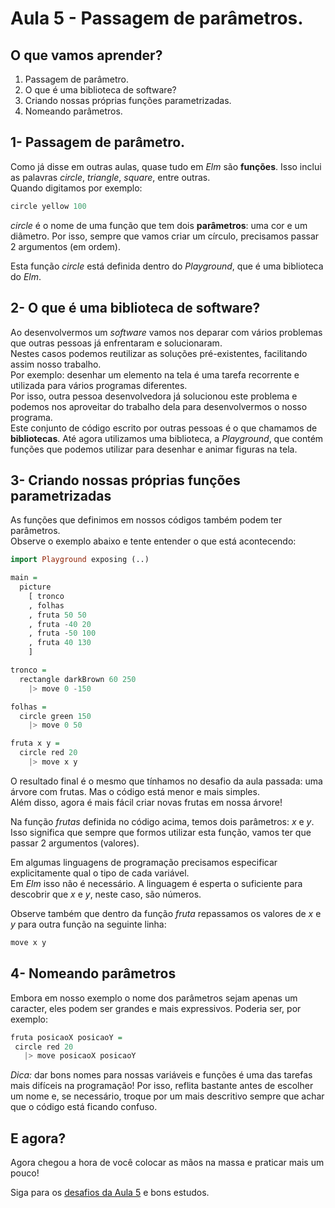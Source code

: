 # Aula 5 - Passagem de parâmetros.

## O que vamos aprender?

1. Passagem de parâmetro.  
2. O que é uma biblioteca de software?  
3. Criando nossas próprias funções parametrizadas.  
4. Nomeando parâmetros.  

## 1- Passagem de parâmetro.

Como já disse em outras aulas, quase tudo 
em *Elm* são **funções**. Isso inclui as palavras
*circle*, *triangle*, *square*, entre outras.  
Quando digitamos por exemplo:

```haskell
circle yellow 100
```

*circle* é o nome de uma função que tem
dois **parâmetros**: uma cor e um diâmetro.
Por isso, sempre que vamos criar um
círculo, precisamos passar 2
argumentos (em ordem).

Esta função *circle* está definida
dentro do *Playground*, que é uma
biblioteca do *Elm*.  

## 2- O que é uma biblioteca de software?

Ao desenvolvermos um *software* vamos nos deparar
com vários problemas que outras pessoas já 
enfrentaram e solucionaram.  
Nestes casos podemos reutilizar as soluções pré-existentes,
facilitando assim nosso trabalho.  
Por exemplo: desenhar um elemento na tela é uma tarefa
recorrente e utilizada para vários programas diferentes.  
Por isso, outra pessoa desenvolvedora já solucionou este
problema e podemos nos aproveitar do trabalho dela para
desenvolvermos o nosso programa.  
Este conjunto de código escrito por outras pessoas
é o que chamamos de **bibliotecas**. Até agora utilizamos
uma biblioteca, a *Playground*,
que contém funções que podemos utilizar
para desenhar e animar figuras na tela.

## 3- Criando nossas próprias funções parametrizadas

As funções que definimos em nossos
códigos também podem ter parâmetros.  
Observe o exemplo abaixo e tente
entender o que está acontecendo:

```haskell
import Playground exposing (..)

main =
  picture
    [ tronco
    , folhas
    , fruta 50 50
    , fruta -40 20
    , fruta -50 100
    , fruta 40 130
    ]

tronco =
  rectangle darkBrown 60 250
    |> move 0 -150

folhas =
  circle green 150
    |> move 0 50

fruta x y =
  circle red 20
    |> move x y
```

O resultado final é o mesmo que tínhamos
no desafio da aula passada: uma árvore
com frutas. Mas o código está
menor e mais simples.  
Além disso, agora é mais fácil criar novas 
frutas em nossa árvore!

Na função *frutas* definida
no código acima, temos dois parâmetros:
*x* e *y*.  
Isso significa que sempre que formos
utilizar esta função, vamos ter que
passar 2 argumentos (valores).

Em algumas linguagens de programação
precisamos especificar explicitamente
qual o tipo de cada variável.  
Em *Elm* isso não é necessário. A
linguagem é esperta o suficiente para
descobrir que *x* e *y*, neste caso, são
números.

Observe também que dentro da função *fruta*
repassamos os valores de *x* e *y* para 
outra função na seguinte linha: 

```haskell
move x y
```

## 4- Nomeando parâmetros

Embora em nosso exemplo o nome dos
parâmetros sejam apenas um caracter,
eles podem ser grandes e mais
expressivos. Poderia ser, por exemplo:

```haskell
fruta posicaoX posicaoY =
 circle red 20
   |> move posicaoX posicaoY
```

*Dica:* dar bons nomes para nossas variáveis e
funções é uma das tarefas mais difíceis na programação! 
Por isso, reflita bastante antes de escolher um nome e, 
se necessário, troque por um mais descritivo sempre que
achar que o código está ficando confuso.

## E agora?

Agora chegou a hora de você colocar as mãos na massa
e praticar mais um pouco!

Siga para os [desafios da Aula 5](/aula_5_desafios.html) e bons estudos.
